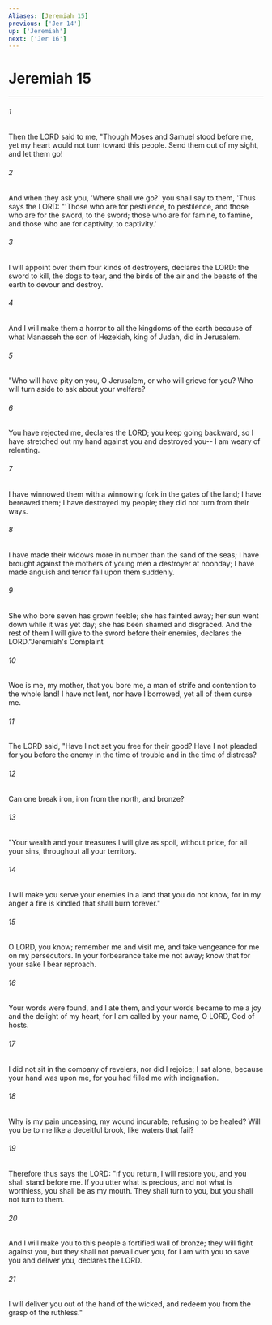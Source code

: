 ```yaml
---
Aliases: [Jeremiah 15]
previous: ['Jer 14']
up: ['Jeremiah']
next: ['Jer 16']
---
```

# Jeremiah 15

***

 

###### 1 
Then the LORD said to me, "Though Moses and Samuel stood before me, yet my heart would not turn toward this people. Send them out of my sight, and let them go! 
 

###### 2 
And when they ask you, 'Where shall we go?' you shall say to them, 'Thus says the LORD:
 "'Those who are for pestilence, to pestilence, 
 and those who are for the sword, to the sword; 
 those who are for famine, to famine, 
 and those who are for captivity, to captivity.'
 
 

###### 3 
I will appoint over them four kinds of destroyers, declares the LORD: the sword to kill, the dogs to tear, and the birds of the air and the beasts of the earth to devour and destroy. 
 

###### 4 
And I will make them a horror to all the kingdoms of the earth because of what Manasseh the son of Hezekiah, king of Judah, did in Jerusalem.
 
 

###### 5 
"Who will have pity on you, O Jerusalem, 
 or who will grieve for you? 
 Who will turn aside 
 to ask about your welfare? 
 
 

###### 6 
You have rejected me, declares the LORD; 
 you keep going backward, 
 so I have stretched out my hand against you and destroyed you-- 
 I am weary of relenting. 
 
 

###### 7 
I have winnowed them with a winnowing fork 
 in the gates of the land; 
 I have bereaved them; I have destroyed my people; 
 they did not turn from their ways. 
 
 

###### 8 
I have made their widows more in number 
 than the sand of the seas; 
 I have brought against the mothers of young men 
 a destroyer at noonday; 
 I have made anguish and terror 
 fall upon them suddenly. 
 
 

###### 9 
She who bore seven has grown feeble; 
 she has fainted away; 
 her sun went down while it was yet day; 
 she has been shamed and disgraced. 
 And the rest of them I will give to the sword 
 before their enemies, 
 declares the LORD."Jeremiah's Complaint
 
 

###### 10 
Woe is me, my mother, that you bore me, a man of strife and contention to the whole land! I have not lent, nor have I borrowed, yet all of them curse me. 
 

###### 11 
The LORD said, "Have I not set you free for their good? Have I not pleaded for you before the enemy in the time of trouble and in the time of distress? 
 

###### 12 
Can one break iron, iron from the north, and bronze?
 
 

###### 13 
"Your wealth and your treasures I will give as spoil, without price, for all your sins, throughout all your territory. 
 

###### 14 
I will make you serve your enemies in a land that you do not know, for in my anger a fire is kindled that shall burn forever."
 
 

###### 15 
O LORD, you know; 
 remember me and visit me, 
 and take vengeance for me on my persecutors. 
 In your forbearance take me not away; 
 know that for your sake I bear reproach. 
 
 

###### 16 
Your words were found, and I ate them, 
 and your words became to me a joy 
 and the delight of my heart, 
 for I am called by your name, 
 O LORD, God of hosts. 
 
 

###### 17 
I did not sit in the company of revelers, 
 nor did I rejoice; 
 I sat alone, because your hand was upon me, 
 for you had filled me with indignation. 
 
 

###### 18 
Why is my pain unceasing, 
 my wound incurable, 
 refusing to be healed? 
 Will you be to me like a deceitful brook, 
 like waters that fail?
 
 

###### 19 
Therefore thus says the LORD: 
 "If you return, I will restore you, 
 and you shall stand before me. 
 If you utter what is precious, and not what is worthless, 
 you shall be as my mouth. 
 They shall turn to you, 
 but you shall not turn to them. 
 
 

###### 20 
And I will make you to this people 
 a fortified wall of bronze; 
 they will fight against you, 
 but they shall not prevail over you, 
 for I am with you 
 to save you and deliver you, 
 declares the LORD. 
 
 

###### 21 
I will deliver you out of the hand of the wicked, 
 and redeem you from the grasp of the ruthless."
 
